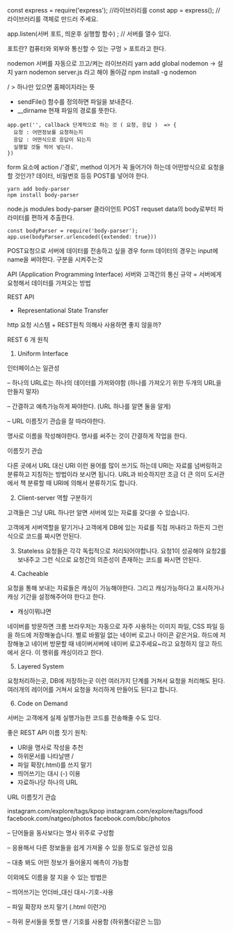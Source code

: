 const express = require('express'); //라이브러리를 
const app = express(); // 라이브러리를 객체로 만드러 주세요.

app.listen(서버 포트, 띄운후 실행할 함수) ;  // 서버를 열수 있다.

포트란? 
컴퓨터와 외부와 통신할 수 있는 구멍 > 포트라고 한다.


nodemon 서버를 자동으로 끄고/켜는 라이브러리
yarn add global nodemon -> 설치 
yarn nodemon server.js 라고 해야 돌아감
npm install -g nodemon


/ > 하나만 있으면 홈페이지라는 뜻 

- sendFile() 함수를 정의하면 파일을 보내준다.
- __dirname 현재 파일의 경로를 뜻한다.
```
app.get('', callback 단계적으로 하는 것 ( 요청, 응답 )  => {
  요청 : 어떤정보를 요청하는지
  응답 : 어떤식으로 응답이 되는지 
  실행할 것들 적어 넣는다. 
})
```

form 요소에 
action /'경로', method 이거가 꼭 들어가야 하는데 어떤방식으로 요청을 할 것인가?
데이터, 비밀번호 등등 POST를 넣어야 한다.

```
yarn add body-parser
npm install body-parser
```

node.js modules
body-parser
클라이언트 POST requset data의 body로부터 파라미터를 편하게 추출한다.

```
const bodyParser = require('body-parser');
app.use(bodyParser.urlencoded({extended: true}))
```

POST요청으로 서버에 데이터를 전송하고 싶을 경우 
form 데이터의 경우는  input에 name을 써야한다. 구분을 시켜주는것


API (Application Programming Interface)
서버와 고객간의 통신 규약 = 서버에게 요청해서 데이터를 가져오는 방법


REST API 
- Representational State Transfer  

http 요청 시스템 + REST원칙 의해사 사용하면 좋지 않을까?

REST 6 개 원칙

1. Uniform Interface

인터페이스는 일관성

– 하나의 URL로는 하나의 데이터를 가져와야함 (하나를 가져오기 위한 두개의 URL을 만들지 말자)

– 간결하고 예측가능하게 짜야한다. (URL 하나를 알면 둘을 알게)

– URL 이름짓기 관습을 잘 따라야한다.

  명사로 이름을 작성해야한다. 명사를 써주는 것이 간결하게 작업을 한다.


이름짓기 관습

다른 곳에서 URL 대신 URI 이런 용어를 많이 쓰기도 하는데 
URI는 자료를 넘버링하고 분류하고 지칭하는 방법이라 보시면 됩니다. URL과 비슷하지만 조금 더 큰 의미 
도서관에서 책 분류할 때 URI에 의해서 분류하기도 합니다. 
 

2. Client-server 역할 구분하기

고객들은 그냥 URL 하나만 알면 서버에 있는 자료를 갖다쓸 수 있습니다. 

고객에게 서버역할을 맡기거나
고객에게 DB에 있는 자료를 직접 꺼내라고 하든지 그런 식으로 코드를 짜시면 안된다.


3. Stateless
요청들은 각각 독립적으로 처리되어야합니다. 
요청1이 성공해야 요청2를 보내주고 그런 식으로 요청간의 의존성이 존재하는 코드를 짜시면 안된다.
 

4. Cacheable

요청을 통해 보내는 자료들은 캐싱이 가능해야한다.
그리고 캐싱가능하다고 표시하거나 캐싱 기간을 설정해주어야 한다고 한다.

 
* 캐싱이뭐냐면

네이버를 방문하면 크롬 브라우저는 자동으로 자주 사용하는 이미지 파일, CSS 파일 등을 하드에 저장해놓습니다. 
별로 바뀔일 없는 네이버 로고나 아이콘 같은거요.
하드에 저장해놓고 네이버 방문할 때 네이버서버에 네이버 로고주세요~라고 요청하지 않고 하드에서 온다.
이 행위를 캐싱이라고 한다.

 

5. Layered System

요청처리하는곳, DB에 저장하는곳 이런 여러가지 단계를 거쳐서 요청을 처리해도 된다.
여러개의 레이어를 거쳐서 요청을 처리하게 만들어도 된다고 합니다.
 

6. Code on Demand

서버는 고객에게 실제 실행가능한 코드를 전송해줄 수도 있다.

좋은 REST API
이름 짓기 원칙: 
- URl을 명사로 작성을 추천
- 하위문서를 나타날땐 / 
- 파일 확장(.html)를 쓰지 말기
- 띄어쓰기는 대시 (-) 이용
- 자료하나당 하나의 URL


URL 이름짓기 관습

 

instagram.com/explore/tags/kpop
instagram.com/explore/tags/food
facebook.com/natgeo/photos
facebook.com/bbc/photos


 

– 단어들을 동사보다는 명사 위주로 구성함

– 응용해서 다른 정보들을 쉽게 가져올 수 있을 정도로 일관성 있음 

– 대충 봐도 어떤 정보가 들어올지 예측이 가능함 

 


이외에도 이름을 잘 지을 수 있는 방법은

 

– 띄어쓰기는 언더바_대신 대시-기호-사용

– 파일 확장자 쓰지 말기 (.html 이런거)

– 하위 문서들을 뜻할 땐 / 기호를 사용함 (하위폴더같은 느낌)


 